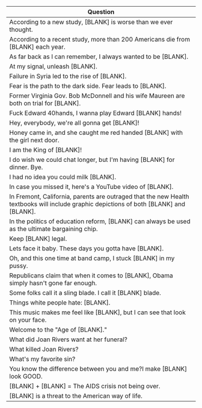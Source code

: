 Question |
--- |
According to a new study, [BLANK] is worse than we ever thought. |
According to a recent study, more than 200 Americans die from [BLANK] each year. |
As far back as I can remember, I always wanted to be [BLANK]. |
At my signal, unleash [BLANK]. |
Failure in Syria led to the rise of [BLANK]. |
Fear is the path to the dark side. Fear leads to [BLANK]. |
Former Virginia Gov. Bob McDonnell and his wife Maureen are both on trial for [BLANK]. |
Fuck Edward 40hands, I wanna play Edward [BLANK] hands! |
Hey, everybody, we're all gonna get [BLANK]! |
Honey came in, and she caught me red handed [BLANK] with the girl next door. |
I am the King of [BLANK]! |
I do wish we could chat longer, but I'm having [BLANK] for dinner. Bye. |
I had no idea you could milk [BLANK]. |
In case you missed it, here's a YouTube video of [BLANK]. |
In Fremont, California, parents are outraged that the new Health textbooks will include graphic depictions of both [BLANK] and [BLANK]. |
In the politics of education reform, [BLANK] can always be used as the ultimate bargaining chip. |
Keep [BLANK] legal. |
Lets face it baby. These days you gotta have [BLANK]. |
Oh, and this one time at band camp, I stuck [BLANK] in my pussy. |
Republicans claim that when it comes to [BLANK], Obama simply hasn't gone far enough. |
Some folks call it a sling blade. I call it [BLANK] blade. |
Things white people hate: [BLANK]. |
This music makes me feel like [BLANK], but I can see that look on your face. |
Welcome to the "Age of [BLANK]." |
What did Joan Rivers want at her funeral? |
What killed Joan Rivers? |
What's my favorite sin? |
You know the difference between you and me?I make [BLANK] look GOOD. |
[BLANK] + [BLANK] = The AIDS crisis not being over. |
[BLANK] is a threat to the American way of life. |
